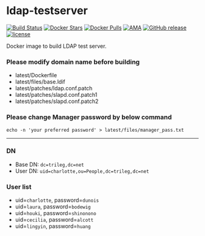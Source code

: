 # ldap-testserver
[![Build Status](https://travis-ci.org/trileg/ldap-testserver.svg?branch=master)](https://travis-ci.org/trileg/ldap-testserver)
[![Docker Stars](https://img.shields.io/docker/stars/trileg/ldap-testserver.svg?maxAge=3600)](https://hub.docker.com/r/trileg/ldap-testserver/)
[![Docker Pulls](https://img.shields.io/docker/pulls/trileg/ldap-testserver.svg?maxAge=3600)](https://hub.docker.com/r/trileg/ldap-testserver/)
[![AMA](https://img.shields.io/badge/ask%20me-anything-0e7fc0.svg)](https://github.com/trileg/ama)
[![GitHub release](https://img.shields.io/github/release/trileg/ldap-testserver.svg?maxAge=86400)](https://github.com/trileg/ldap-testserver/releases/latest)
[![license](https://img.shields.io/github/license/trileg/ldap-testserver.svg?maxAge=2592000)](LICENSE)

Docker image to build LDAP test server.

### Please modify domain name before building
- latest/Dockerfile
- latest/files/base.ldif
- latest/patches/ldap.conf.patch
- latest/patches/slapd.conf.patch1
- latest/patches/slapd.conf.patch2

### Please change Manager password by below command
`echo -n 'your preferred password' > latest/files/manager_pass.txt`

-----

### DN
- Base DN: `dc=trileg,dc=net`
- User DN: `uid=charlotte,ou=People,dc=trileg,dc=net`

### User list
- uid=`charlotte`, password=`dunois`
- uid=`laura`, password=`bodewig`
- uid=`houki`, password=`shinonono`
- uid=`cecilia`, password=`alcott`
- uid=`lingyin`, password=`huang`
